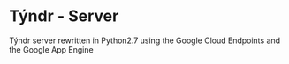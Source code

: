 Týndr - Server
==============

Týndr server rewritten in Python2.7 using the Google Cloud Endpoints and the Google App Engine
